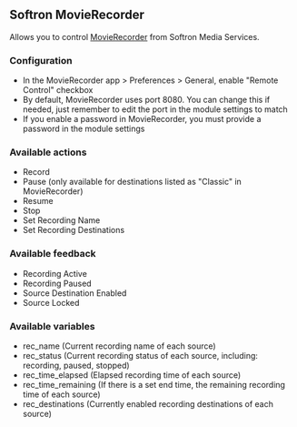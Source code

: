 ## Softron MovieRecorder

Allows you to control [MovieRecorder](https://softron.tv/products/movierecorder) from Softron Media Services.

### Configuration

- In the MovieRecorder app > Preferences > General, enable "Remote Control" checkbox
- By default, MovieRecorder uses port 8080. You can change this if needed, just remember to edit the port in the module settings to match
- If you enable a password in MovieRecorder, you must provide a password in the module settings

### Available actions

- Record
- Pause (only available for destinations listed as "Classic" in MovieRecorder)
- Resume
- Stop
- Set Recording Name
- Set Recording Destinations

### Available feedback

- Recording Active
- Recording Paused
- Source Destination Enabled
- Source Locked

### Available variables

- rec_name (Current recording name of each source)
- rec_status (Current recording status of each source, including: recording, paused, stopped)
- rec_time_elapsed (Elapsed recording time of each source)
- rec_time_remaining (If there is a set end time, the remaining recording time of each source)
- rec_destinations (Currently enabled recording destinations of each source)
